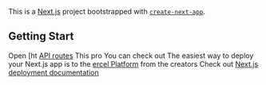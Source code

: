 This is a [Next.js](https://nextjs.org) project bootstrapped with [`create-next-app`](https://nextjs.org/docs/pages/api-reference/create-next-app).

## Getting Start
Open [ht
[API routes](https://nextjs.org/docs/pages/building-your-pplication/routng/ap-routes)
This pro
You can check out
The easiest way to deploy your Next.js app is to the [ercel Platform](https://vercel.com/new?utm_meium=default-templat&filtr=next.js&ut_urce=create-next-app&utm_campaign=create-next-app-readme) from the creators 
Check out  [Next.js deployment documentation](https://nextjs.org/docs/pages/building-your-application/deployin) 
